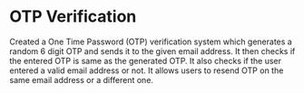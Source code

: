 # OTP Verification

Created a One Time Password (OTP) verification system which generates a random 6 digit OTP and sends it to the given email address. It then checks if the entered OTP is same as the generated OTP. It also checks if the user entered a valid email address or not. It allows users to resend OTP on the same email address or a different one.

